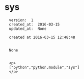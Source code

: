 
  # sys

      version:  1
      created_at:  2016-03-15
      updated_at:  None

      created at 2016-03-15 12:48:48 


      None


      <p>
      ["python","python.module","sys"]
      </p>

  